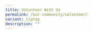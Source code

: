 ```yaml
---
title: Volunteer With Us
permalink: /our-community/volunteer/
variant: tiptap
description: ""
---
```

